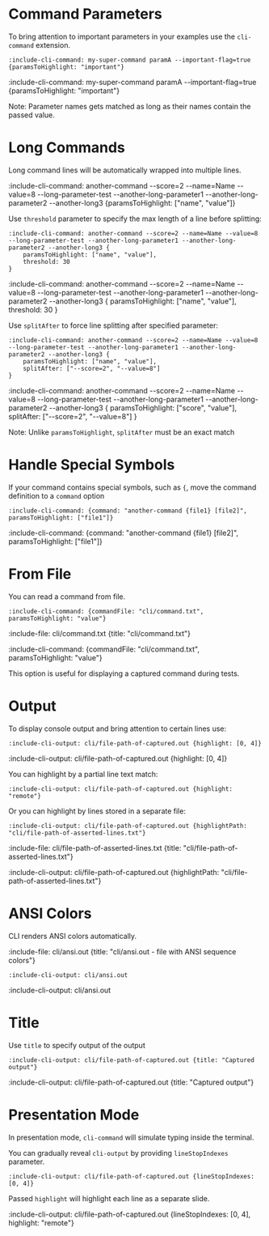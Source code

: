 # Command Parameters

To bring attention to important parameters in your examples use the `cli-command` extension.

    :include-cli-command: my-super-command paramA --important-flag=true {paramsToHighlight: "important"}
    
:include-cli-command: my-super-command paramA --important-flag=true {paramsToHighlight: "important"}

Note: Parameter names gets matched as long as their names contain the passed value.

# Long Commands

Long command lines will be automatically wrapped into multiple lines.

:include-cli-command: another-command --score=2 --name=Name --value=8 --long-parameter-test --another-long-parameter1 --another-long-parameter2 --another-long3 {paramsToHighlight: ["name", "value"]}

Use `threshold` parameter to specify the max length of a line before splitting:
 
```
:include-cli-command: another-command --score=2 --name=Name --value=8 --long-parameter-test --another-long-parameter1 --another-long-parameter2 --another-long3 {
    paramsToHighlight: ["name", "value"], 
    threshold: 30
}
```

:include-cli-command: another-command --score=2 --name=Name --value=8 --long-parameter-test --another-long-parameter1 --another-long-parameter2 --another-long3 {
    paramsToHighlight: ["name", "value"], 
    threshold: 30
}

Use `splitAfter` to force line splitting after specified parameter:

```
:include-cli-command: another-command --score=2 --name=Name --value=8 --long-parameter-test --another-long-parameter1 --another-long-parameter2 --another-long3 {
    paramsToHighlight: ["name", "value"], 
    splitAfter: ["--score=2", "--value=8"]
}
```

:include-cli-command: another-command --score=2 --name=Name --value=8 --long-parameter-test --another-long-parameter1 --another-long-parameter2 --another-long3 {
    paramsToHighlight: ["score", "value"], 
    splitAfter: ["--score=2", "--value=8"]
}

Note: Unlike `paramsToHighlight`, `splitAfter` must be an exact match

# Handle Special Symbols

If your command contains special symbols, such as `{`, move the command definition to a `command` option

    :include-cli-command: {command: "another-command {file1} [file2]", paramsToHighlight: ["file1"]}

:include-cli-command: {command: "another-command {file1} [file2]", paramsToHighlight: ["file1"]}

# From File

You can read a command from file.

    :include-cli-command: {commandFile: "cli/command.txt", paramsToHighlight: "value"}

:include-file: cli/command.txt {title: "cli/command.txt"}

:include-cli-command: {commandFile: "cli/command.txt", paramsToHighlight: "value"}

This option is useful for displaying a captured command during tests. 

# Output

To display console output and bring attention to certain lines use:

    :include-cli-output: cli/file-path-of-captured.out {highlight: [0, 4]}

:include-cli-output: cli/file-path-of-captured.out {highlight: [0, 4]}

You can highlight by a partial line text match:

    :include-cli-output: cli/file-path-of-captured.out {highlight: "remote"}

Or you can highlight by lines stored in a separate file:

    :include-cli-output: cli/file-path-of-captured.out {highlightPath: "cli/file-path-of-asserted-lines.txt"}

:include-file: cli/file-path-of-asserted-lines.txt {title: "cli/file-path-of-asserted-lines.txt"}

:include-cli-output: cli/file-path-of-captured.out {highlightPath: "cli/file-path-of-asserted-lines.txt"}

# ANSI Colors

CLI renders ANSI colors automatically.

:include-file: cli/ansi.out {title: "cli/ansi.out - file with ANSI sequence colors"}

    :include-cli-output: cli/ansi.out

:include-cli-output: cli/ansi.out

# Title

Use `title` to specify output of the output

    :include-cli-output: cli/file-path-of-captured.out {title: "Captured output"}

:include-cli-output: cli/file-path-of-captured.out {title: "Captured output"}

# Presentation Mode

In presentation mode, `cli-command` will simulate typing inside the terminal.

You can gradually reveal `cli-output` by providing `lineStopIndexes` parameter.
  
    :include-cli-output: cli/file-path-of-captured.out {lineStopIndexes: [0, 4]}
    
Passed `highlight` will highlight each line as a separate slide.

:include-cli-output: cli/file-path-of-captured.out {lineStopIndexes: [0, 4], highlight: "remote"}
